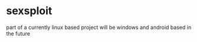 # sexsploit
part of a currently linux based project will be windows and android based in the future
